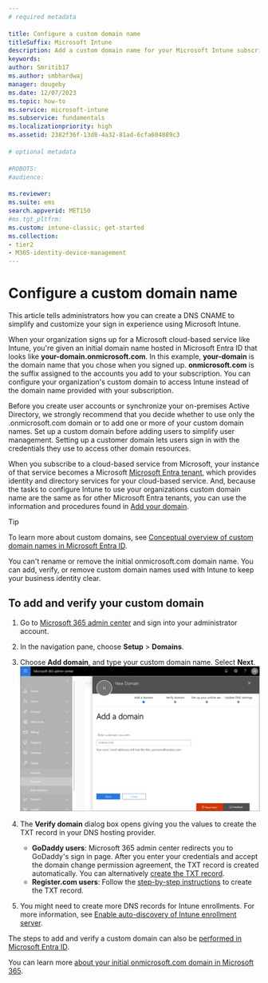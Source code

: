 ```yaml
---
# required metadata

title: Configure a custom domain name
titleSuffix: Microsoft Intune
description: Add a custom domain name for your Microsoft Intune subscription
keywords:
author: Smritib17
ms.author: smbhardwaj
manager: dougeby
ms.date: 12/07/2023
ms.topic: how-to
ms.service: microsoft-intune
ms.subservice: fundamentals
ms.localizationpriority: high
ms.assetid: 2382f36f-13d8-4a32-81ad-6cfa604889c3

# optional metadata

#ROBOTS:
#audience:

ms.reviewer:
ms.suite: ems
search.appverid: MET150
#ms.tgt_pltfrm:
ms.custom: intune-classic; get-started
ms.collection:
- tier2
- M365-identity-device-management
---
```



# Configure a custom domain name

This article tells administrators how you can create a DNS CNAME to simplify and customize your sign in experience using Microsoft Intune.

When your organization signs up for a Microsoft cloud-based service like Intune, you're given an initial domain name hosted in Microsoft Entra ID that looks like **your-domain.onmicrosoft.com**. In this example, **your-domain** is the domain name that you chose when you signed up. **onmicrosoft.com** is the suffix assigned to the accounts you add to your subscription. You can configure your organization's custom domain to access Intune instead of the domain name provided with your subscription.

Before you create user accounts or synchronize your on-premises Active Directory, we strongly recommend that you decide whether to use only the .onmicrosoft.com domain or to add one or more of your custom domain names. Set up a custom domain before adding users to simplify user management. Setting up a customer domain lets users sign in with the credentials they use to access other domain resources.

When you subscribe to a cloud-based service from Microsoft, your instance of that service becomes a Microsoft  [Microsoft Entra tenant](/previous-versions/azure/azure-services/jj573650(v=azure.100)#BKMK_WhatIsAnAzureADTenant), which provides identity and directory services for your cloud-based service. And, because the tasks to configure Intune to use your organizations custom domain name are the same as for other Microsoft Entra tenants, you can use the information and procedures found in [Add your domain](/azure/active-directory/fundamentals/add-custom-domain).

> [!TIP]
> To learn more about custom domains, see [Conceptual overview of custom domain names in Microsoft Entra ID](/azure/active-directory/users-groups-roles/domains-manage).

You can't rename or remove the initial onmicrosoft.com domain name. You can add, verify, or remove custom domain names used with Intune to keep your business identity clear.

## To add and verify your custom domain

1. Go to [Microsoft 365 admin center](https://admin.microsoft.com/) and sign into your administrator account.

2. In the navigation pane, choose **Setup** &gt; **Domains**.

3. Choose **Add domain**, and type your custom domain name. Select **Next**.
   ![Screenshot of Microsoft 365 admin center with Settings > Domains selected and a new domain name being added](./media/custom-domain-name-configure/domain-custom-add.png)
4. The **Verify domain** dialog box opens giving you the values to create the TXT record in your DNS hosting provider.
    - **GoDaddy users**: Microsoft 365 admin center redirects you to GoDaddy's sign in page. After you enter your credentials and accept the domain change permission agreement, the TXT record is created automatically. You can alternatively [create the TXT record](https://support.office.com/article/Create-DNS-records-at-GoDaddy-for-Office-365-f40a9185-b6d5-4a80-bb31-aa3bb0cab48a).
    - **Register.com users**: Follow the [step-by-step instructions](https://support.office.com/article/Create-DNS-records-at-Register-com-for-Office-365-55bd8c38-3316-48ae-a368-4959b2c1684e#BKMK_verify) to create the TXT record.
5. You might need to create more DNS records for Intune enrollments. For more information, see [Enable auto-discovery of Intune enrollment server](../enrollment/windows-enrollment-create-cname.md).  

The steps to add and verify a custom domain can also be [performed in Microsoft Entra ID](/azure/active-directory/fundamentals/add-custom-domain).

You can learn more [about your initial onmicrosoft.com domain in Microsoft 365](https://support.office.com/article/About-your-initial-onmicrosoft-com-domain-in-Office-365-B9FC3018-8844-43F3-8DB1-1B3A8E9CFD5A).  
